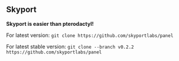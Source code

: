 ## Skyport

**Skyport is easier than pterodactyl!**

For latest version: ```git clone https://github.com/skyportlabs/panel```

For latest stable version: ```git clone --branch v0.2.2 https://github.com/skyportlabs/panel```
